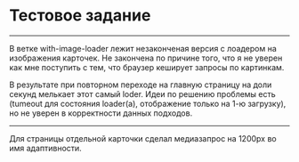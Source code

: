 # Тестовое задание

___
В ветке with-image-loader лежит незаконченая версия с лоадером на изображения карточек. Не закончена по причине того, что я не уверен как мне поступить с тем, что браузер кеширует запросы по картинкам.

В результате при повторном переходе на главную страницу на доли секунд мелькает этот самый loder. Идеи по решению проблемы есть (tumeout для состояния loader(a), отображение только на 1-ю загрузку), но не уверен в корректности данных подходов.

___
Для страницы отдельной карточки сделал медиазапрос на 1200px во имя адаптивности.

